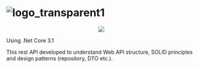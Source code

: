 # ![logo_transparent1](https://user-images.githubusercontent.com/42783418/111969915-c7ec8600-8b0b-11eb-824b-eb1243c9409f.png)
<p align="center">
  <img src="https://user-images.githubusercontent.com/42783418/111969915-c7ec8600-8b0b-11eb-824b-eb1243c9409f.png" />
</p>

Using .Net Core 3.1

This rest API developed to understand Web API structure, SOLID principles and design patterns (repository, DTO etc.).
